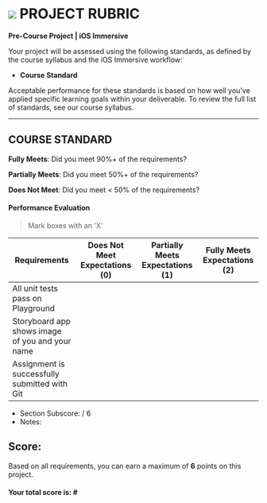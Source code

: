 # ![](https://ga-dash.s3.amazonaws.com/production/assets/logo-9f88ae6c9c3871690e33280fcf557f33.png) PROJECT RUBRIC
**Pre-Course Project | iOS Immersive** 	 						

Your project will be assessed using the following standards, as defined by the course syllabus and the iOS Immersive workflow:

- **Course Standard**

Acceptable performance for these standards is based on how well you've applied specific learning goals within your deliverable. To review the full list of standards, see our course syllabus.

---

## COURSE STANDARD
**Fully Meets**: Did you meet 90%+ of the requirements?

**Partially Meets**: Did you meet 50%+ of the requirements?

**Does Not Meet**: Did you meet < 50% of the requirements?

#### Performance Evaluation
> Mark boxes with an 'X'

| Requirements | Does Not Meet Expectations (0) | Partially Meets Expectations (1) | Fully Meets Expectations (2) |
|---|---|---|---|
| All unit tests pass on Playground | | | |
| Storyboard app shows image of you and your name | | | |
| Assignment is successfully submitted with Git | | | |

- Section Subscore:  / 6
- Notes:

## Score:
Based on all requirements, you can earn a maximum of  **6**  points on this project. 

#### Your total score is: **#**
